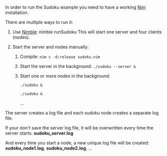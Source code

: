 In order to run the Sudoku example you need to have a working [Nim](https://nim-lang.org/) installation.

There are multiple ways to run it:

1. Use [Nimble](https://github.com/nim-lang/nimble): nimble runSudoku
    This will start one server and four clients (nodes).

2. Start the server and nodes manually:
    1. Compile: `nim c -d:release sudoku.nim`
    2. Start the server in the background: `./sudoku --server &`
    3. Start one or more nodes in the background:

        `./sudoku &`

        `./sudoku &`

        ...

The server creates a log file and each sudoku node creates a separate log file.

If your don't save the server log file, it will be overwritten every time the server starts: **sudoku_server.log**

And every time you start a node, a new unique log file will be created: **sudoku_node1.log**, **sudoku_node2.log**, ...

